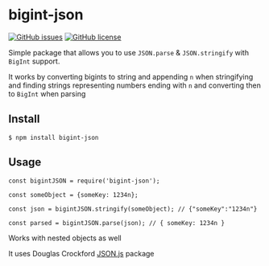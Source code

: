 # bigint-json

[![GitHub issues](https://img.shields.io/github/issues/david-storm94/bigint-json)](https://github.com/david-storm94/bigint-json/issues)
[![GitHub license](https://img.shields.io/github/license/david-storm94/bigint-json)](https://github.com/david-storm94/bigint-json/blob/master/LICENSE)



Simple package that allows you to use `JSON.parse` & `JSON.stringify` with `BigInt` support.

It works by converting bigints to string and appending `n` when stringifying and finding strings representing numbers ending with `n` and converting then to `BigInt` when parsing


## Install

```
$ npm install bigint-json
```

## Usage
```
const bigintJSON = require('bigint-json');

const someObject = {someKey: 1234n};

const json = bigintJSON.stringify(someObject); // {"someKey":"1234n"}

const parsed = bigintJSON.parse(json); // { someKey: 1234n }

```

Works with nested objects as well

It uses Douglas Crockford [JSON.js](https://github.com/douglascrockford/JSON-js) package


